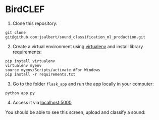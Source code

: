 # BirdCLEF

1. Clone this repository:

```
git clone git@github.com:jsalbert/sound_classification_ml_production.git
```
2. Create a virtual environment using [virtualenv](https://virtualenv.pypa.io/en/latest/) and install library requirements:

```
pip install virtualenv
virtualenv myenv
source myenv/Scripts/activate #For Windows
pip install -r requirements.txt
```

3. Go to the folder `flask_app` and run the app locally in your computer:

```
python app.py 
```

4. Access it via [localhost:5000](http://localhost:5000/)

You should be able to see this screen, upload and classify a sound:
